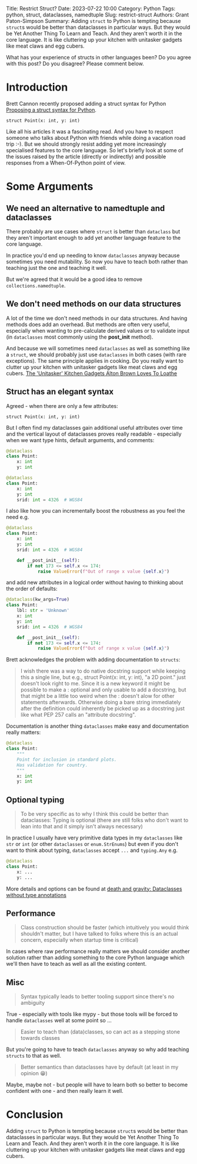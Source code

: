 Title: Restrict Struct?
Date: 2023-07-22 10:00
Category: Python
Tags: python, struct, dataclasses, namedtuple
Slug: restrict-struct
Authors: Grant Paton-Simpson
Summary: Adding `struct` to Python is tempting because `struct`s would be better than dataclasses in particular ways. But they would be Yet Another Thing To Learn and Teach. And they aren't worth it in the core language. It is like cluttering up your kitchen with unitasker gadgets like meat claws and egg cubers.

What has your experience of structs in other languages been? Do you agree with this post? Do you disagree? Please comment below.

Introduction
============

Brett Cannon recently proposed adding a struct syntax for Python [Proposing a struct syntax for Python](https://snarky.ca/proposing-a-struct-syntax/).

`struct Point(x: int, y: int)`

Like all his articles it was a fascinating read. And you have to respect someone who talks about Python with friends while doing a vacation road trip :-). But we should strongly resist adding yet more increasingly specialised features to the core language. So let's briefly look at some of the issues raised by the article (directly or indirectly) and possible responses from a When-Of-Python point of view.

Some Arguments
==============

We need an alternative to namedtuple and dataclasses
----------------------------------------------------

There probably are use cases where `struct` is better than `dataclass` but they aren't important enough to add yet another language feature to the core language.

In practice you'd end up needing to know `dataclasses` anyway because sometimes you need mutability. So now you have to teach both rather than teaching just the one and teaching it well.

But we're agreed that it would be a good idea to remove `collections.namedtuple`.

We don't need methods on our data structures
--------------------------------------------

A lot of the time we don't need methods in our data structures. And having methods does add an overhead. But methods are often very useful, especially when wanting to pre-calculate derived values or to validate input (in `dataclasses` most commonly using the __post_init__ method).

And because we will sometimes need `dataclasses` as well as something like a `struct`, we should probably just use `dataclasses` in both cases (with rare exceptions). The same principle applies in cooking. Do you really want to clutter up your kitchen with unitasker gadgets like meat claws and egg cubers. [The 'Unitasker' Kitchen Gadgets Alton Brown Loves To Loathe](https://www.npr.org/sections/thesalt/2015/12/23/460833325/the-unitasker-kitchen-gadgets-alton-brown-loves-to-loathe)

Struct has an elegant syntax
----------------------------

Agreed - when there are only a few attributes:

`struct Point(x: int, y: int)`

But I often find my dataclasses gain additional useful attributes over time and the vertical layout of dataclasses proves really readable - especially when we want type hints, default arguments, and comments:

```python
@dataclass
class Point:
    x: int
    y: int

@dataclass
class Point:
    x: int
    y: int
    srid: int = 4326  # WGS84
```

I also like how you can incrementally boost the robustness as you feel the need e.g.

```python
@dataclass
class Point:
    x: int
    y: int
    srid: int = 4326  # WGS84

    def __post_init__(self):
        if not 173 <= self.x <= 174:
            raise ValueError(f"Out of range x value {self.x}")
```

and add new attributes in a logical order without having to thinking about the order of defaults:

```python
@dataclass(kw_args=True)
class Point:
    lbl: str = 'Unknown'
    x: int
    y: int
    srid: int = 4326  # WGS84

    def __post_init__(self):
        if not 173 <= self.x <= 174:
            raise ValueError(f"Out of range x value {self.x}")
```

Brett acknowledges the problem with adding documentation to `structs`:

> I wish there was a way to do native docstring support while keeping this a single line, but e.g., struct Point(x: int, y: int), "a 2D point." just doesn't look right to me. Since it is a new keyword it might be possible to make a : optional and only usable to add a docstring, but that might be a little too weird when the : doesn't alow for other statements afterwards. Otherwise doing a bare string immediately after the definition could inherently be picked up as a docstring just like what PEP 257 calls an "attribute docstring".

Documentation is another thing `dataclasses` make easy and documentation really matters:

```python
@dataclass
class Point:
    """
    Point for inclusion in standard plots.
    Has validation for country.
    """
    x: int
    y: int
```

Optional typing
---------------

> To be very specific as to why I think this could be better than dataclasses:
>    Typing is optional (there are still folks who don't want to lean into that and it simply isn't always necessary)


In practice I usually have very primitive data types in my `dataclasses` like `str` or `int` (or other `dataclasses` or `enum.StrEnums`) but even if you don't want to think about typing, `dataclasses` accept `...` and `typing.Any` e.g.

```python
@dataclass
class Point:
    x: ...
    y: ...
```

More details and options can be found at [death and gravity: Dataclasses without type annotations](https://death.andgravity.com/dataclasses)

Performance
-----------

> Class construction should be faster (which intuitively you would think shouldn't matter, but I have talked to folks where this is an actual concern, especially when startup time is critical)

In cases where raw performance really matters we should consider another solution rather than adding something to the core Python language which we'll then have to teach as well as all the existing content.

Misc
----

> Syntax typically leads to better tooling support since there's no ambiguity

True - especially with tools like mypy - but those tools will be forced to handle `dataclasses` well at some point so ...

> Easier to teach than (data)classes, so can act as a stepping stone towards classes

But you're going to have to teach `dataclasses` anyway so why add teaching `structs` to that as well.

> Better semantics than dataclasses have by default (at least in my opinion 😁)

Maybe, maybe not - but people will have to learn both so better to become confident with one - and then really learn it well.

Conclusion
==========

Adding `struct` to Python is tempting because `struct`s would be better than dataclasses in particular ways. But they would be Yet Another Thing To Learn and Teach. And they aren't worth it in the core language. It is like cluttering up your kitchen with unitasker gadgets like meat claws and egg cubers.

